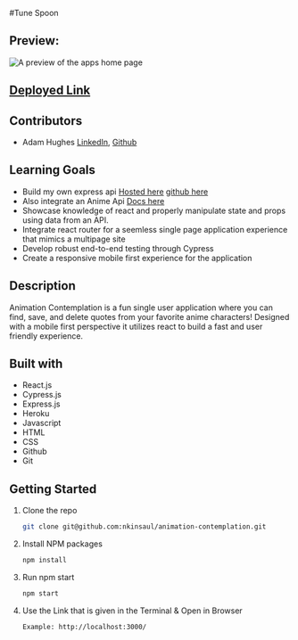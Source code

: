 #Tune Spoon

## Preview:
![A preview of the apps home page](https://user-images.githubusercontent.com/36003417/222986579-9b94af3b-1660-4b2c-b741-7702a641a1a3.png)

## [Deployed Link](https://animation-contemplation.herokuapp.com/)

## Contributors
- Adam Hughes [LinkedIn](https://www.linkedin.com/in/front-end-adam/), [Github](https://github.com/ajh0050)<br>

## Learning Goals
- Build my own express api [Hosted here](https://animation-contemplation-api.fly.dev/characters) [github here](https://github.com/ajh0050/animation-contemplation-api)
- Also integrate an Anime Api [Docs here](https://animechan.vercel.app/)
- Showcase knowledge of react and properly manipulate state and props using data from an API.
- Integrate react router for a seemless single page application experience that mimics a multipage site
- Develop robust end-to-end testing through Cypress
- Create a responsive mobile first experience for the application

## Description
Animation Contemplation is a fun single user application where you can find, save, and delete quotes from your favorite anime characters! Designed with a mobile first perspective it utilizes react to build a fast and user friendly experience. 

## Built with
- React.js
- Cypress.js
- Express.js
- Heroku
- Javascript
- HTML
- CSS
- Github
- Git

## Getting Started
1. Clone the repo
   ```sh
   git clone git@github.com:nkinsaul/animation-contemplation.git
   ```
2. Install NPM packages
   ```sh
   npm install
   ```
3. Run npm start
   ```sh
   npm start
   ```
4. Use the Link that is given in the Terminal & Open in Browser
   ```sh
   Example: http://localhost:3000/
   ```
